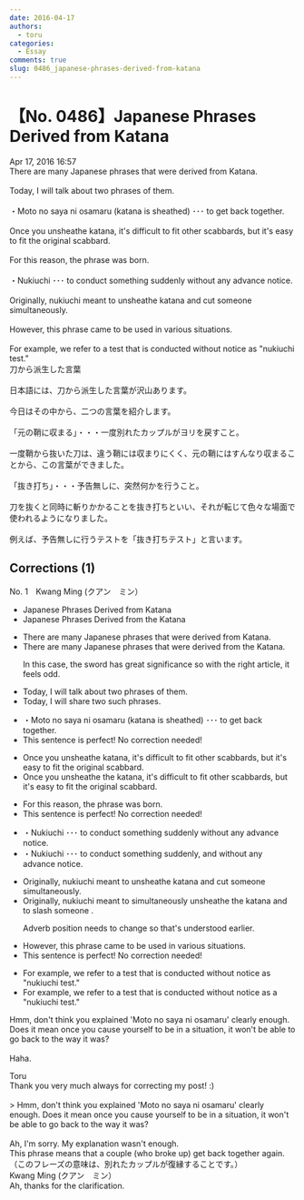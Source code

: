```yaml
---
date: 2016-04-17
authors:
  - toru
categories:
  - Essay
comments: true
slug: 0486_japanese-phrases-derived-from-katana
---
```


# 【No. 0486】Japanese Phrases Derived from Katana
<div class="date">Apr 17, 2016 16:57</div>
<div id="post"><div id="body_show_ori">
There are many Japanese phrases that were derived from Katana.<br/><br/>Today, I will talk about two phrases of them.<br/><br/>・Moto no saya ni osamaru (katana is sheathed) ･･･ to get back together.<br/><br/>Once you unsheathe katana, it's difficult to fit other scabbards, but it's easy to fit the original scabbard.<br/><br/>For this reason, the phrase was born.<br/><br/>・Nukiuchi ･･･ to conduct something suddenly without any advance notice.<br/><br/>Originally, nukiuchi meant to unsheathe katana and cut someone simultaneously.<br/><br/>However, this phrase came to be used in various situations.<br/><br/>For example, we refer to a test that is conducted without notice as "nukiuchi test."
</div></div>

<!-- more -->

<div id="post_ja"><div id="body_show_mo">
刀から派生した言葉<br/><br/>日本語には、刀から派生した言葉が沢山あります。<br/><br/>今日はその中から、二つの言葉を紹介します。<br/><br/>「元の鞘に収まる」・・・一度別れたカップルがヨリを戻すこと。<br/><br/>一度鞘から抜いた刀は、違う鞘には収まりにくく、元の鞘にはすんなり収まることから、この言葉ができました。<br/><br/>「抜き打ち」・・・予告無しに、突然何かを行うこと。<br/><br/>刀を抜くと同時に斬りかかることを抜き打ちといい、それが転じて色々な場面で使われるようになりました。<br/><br/>例えば、予告無しに行うテストを「抜き打ちテスト」と言います。
</div></div>

## Corrections (1)
<div id="block"><div class="first_name"> No. 1　<span class="just_name">Kwang Ming (クアン　ミン）</span></div><div id="block2">
<ul class="correction_field">
<li class="incorrect">Japanese Phrases Derived from Katana</li>
<li class="corrected correct">
Japanese Phrases Derived from <span class="f_blue">the </span>Katana
</li>
</ul>
<ul class="correction_field">
<li class="incorrect">There are many Japanese phrases that were derived from Katana.</li>
<li class="corrected correct">
There are many Japanese phrases that were derived from <span class="f_blue">the </span>Katana.
<p class="correction_comment">In this case, the sword has great significance so with the right article, it feels odd.</p>
</li>
</ul>
<ul class="correction_field">
<li class="incorrect">Today, I will talk about two phrases of them.</li>
<li class="corrected correct">
Today, I will <span class="f_blue">share two such phrases.</span>
</li>
</ul>
<ul class="correction_field">
<li class="incorrect">・Moto no saya ni osamaru (katana is sheathed) ･･･ to get back together.</li>
<li class="corrected perfect">This sentence is perfect! No correction needed!</li>
</ul>
<ul class="correction_field">
<li class="incorrect">Once you unsheathe katana, it's difficult to fit other scabbards, but it's easy to fit the original scabbard.</li>
<li class="corrected correct">
Once you unsheathe <span class="f_blue">the </span>katana, it's difficult to fit other scabbards, but it's easy to fit the original scabbard.
</li>
</ul>
<ul class="correction_field">
<li class="incorrect">For this reason, the phrase was born.</li>
<li class="corrected perfect">This sentence is perfect! No correction needed!</li>
</ul>
<ul class="correction_field">
<li class="incorrect">・Nukiuchi ･･･ to conduct something suddenly without any advance notice.</li>
<li class="corrected correct">
・Nukiuchi ･･･ to conduct something suddenly, <span class="f_blue">and </span>without any advance notice.
</li>
</ul>
<ul class="correction_field">
<li class="incorrect">Originally, nukiuchi meant to unsheathe katana and cut someone simultaneously.</li>
<li class="corrected correct">
Originally, nukiuchi meant to <span class="f_blue">simultaneously </span>unsheathe <span class="f_blue">the </span>katana and to <span class="f_blue">slash</span> someone .
<p class="correction_comment">Adverb position needs to change so that's understood earlier.</p>
</li>
</ul>
<ul class="correction_field">
<li class="incorrect">However, this phrase came to be used in various situations.</li>
<li class="corrected perfect">This sentence is perfect! No correction needed!</li>
</ul>
<ul class="correction_field">
<li class="incorrect">For example, we refer to a test that is conducted without notice as "nukiuchi test."</li>
<li class="corrected correct">
For example, we refer to a test that is conducted without notice as <span class="f_blue">a </span>"nukiuchi test."
</li>
</ul>
<p class="comment_small">
 Hmm, don't think you explained 'Moto no saya ni osamaru' clearly enough. Does it mean once you cause yourself to be in a situation, it won't be able to go back to the way it was?
 <br/>
 <br/>
 Haha.
</p>

</div><div class="name"><span class="just_name">Toru</span><br>
Thank you very much always for correcting my post! :)<br/><br/>&gt; Hmm, don't think you explained 'Moto no saya ni osamaru' clearly enough. Does it mean once you cause yourself to be in a situation, it won't be able to go back to the way it was? <br/><br/>Ah, I'm sorry. My explanation wasn't enough.<br/>This phrase means that a couple (who broke up) get back together again.<br/>（このフレーズの意味は、別れたカップルが復縁することです。）
</div>
<div class="name"><span class="just_name">Kwang Ming (クアン　ミン）</span><br>
Ah, thanks for the clarification.
</div>
</div>
